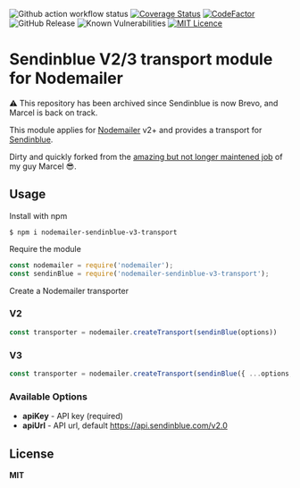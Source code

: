 ![Github action workflow status](https://github.com/steve-lebleu/nodemailer-sendinblue-v3-transport/actions/workflows/build.yml/badge.svg?branch=master)
[![Coverage Status](https://coveralls.io/repos/github/steve-lebleu/nodemailer-sendinblue-v3-transport/badge.svg?branch=master)](https://coveralls.io/github/steve-lebleu/nodemailer-sendinblue-v3-transport?branch=master)
[![CodeFactor](https://www.codefactor.io/repository/github/steve-lebleu/nodemailer-sendinblue-v3-transport/badge)](https://www.codefactor.io/repository/github/steve-lebleu/nodemailer-sendinblue-v3-transport)
![GitHub Release](https://img.shields.io/github/v/release/steve-lebleu/nodemailer-sendinblue-v3-transport?logo=Github)
![Known Vulnerabilities](https://snyk.io/test/github/steve-lebleu/nodemailer-sendinblue-v3-transport/badge.svg)
[![MIT Licence](https://badges.frapsoft.com/os/mit/mit.svg?v=103)](https://opensource.org/licenses/mit-license.php)

# Sendinblue V2/3 transport module for Nodemailer

:warning: This repository has been archived since Sendinblue is now Brevo, and Marcel is back on track.

This module applies for [Nodemailer](http://www.nodemailer.com/) v2+ and provides a transport for [Sendinblue](https://www.sendinblue.com).

Dirty and quickly forked from the [amazing but not longer maintened job](https://github.com/gotschmarcel/nodemailer-sendinblue-transport) of my guy Marcel :sunglasses:.

## Usage

Install with npm

```shell
$ npm i nodemailer-sendinblue-v3-transport
```

Require the module

```javascript
const nodemailer = require('nodemailer');
const sendinBlue = require('nodemailer-sendinblue-v3-transport');
```

Create a Nodemailer transporter

### V2

```javascript
const transporter = nodemailer.createTransport(sendinBlue(options))
```

### V3

```javascript
const transporter = nodemailer.createTransport(sendinBlue({ ...options, ...{ apiUrl: 'https://api.sendinblue.com/v3/smtp' }}))
```

### Available Options

* **apiKey** - API key (required)
* **apiUrl** - API url, default <https://api.sendinblue.com/v2.0>

## License

**MIT**
